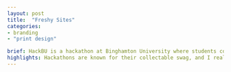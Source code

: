 ```yaml
---
layout: post
title:  "Freshy Sites"
categories:
- branding
- "print design"

brief: HackBU is a hackathon at Binghamton University where students come to build and launch web projects over the course of a single weekend. The event had to be appealing to both experienced programming students and beginners looking to get their feet wet.
highlights: Hackathons are known for their collectable swag, and I really enjoyed creating t-shirts, notebooks and stickers that stayed with the students long after the weekend ended. The furthest destination reached by HackBU swag? One shirt got sent to a Binghamton exchange student living in Morocco.
---
```

